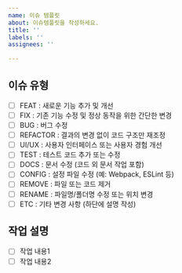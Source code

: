 ```yaml
---
name: 이슈 템플릿
about: 이슈템플릿을 작성하세요.
title: ''
labels: ''
assignees: ''

---
```


## 이슈 유형
<!-- 해당하는 항목에 [x] 표시해주세요 -->
- [ ] FEAT : 새로운 기능 추가 및 개선
- [ ] FIX : 기존 기능 수정 및 정상 동작을 위한 간단한 변경
- [ ] BUG : 버그 수정
- [ ] REFACTOR : 결과의 변경 없이 코드 구조만 재조정
- [ ] UI/UX : 사용자 인터페이스 또는 사용자 경험 개선
- [ ] TEST : 테스트 코드 추가 또는 수정
- [ ] DOCS : 문서 수정 (코드 외 문서 작업 포함)
- [ ] CONFIG : 설정 파일 수정 (예: Webpack, ESLint 등)
- [ ] REMOVE : 파일 또는 코드 제거
- [ ] RENAME : 파일명/폴더명 수정 또는 위치 변경
- [ ] ETC : 기타 변경 사항 (하단에 설명 작성)

## 작업 설명
- [ ] 작업 내용1
- [ ] 작업 내용2
